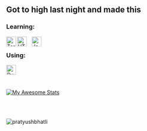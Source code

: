 ## Got to high last night and made this  <br />

### Learning:  

[<img align="left" alt="Terminal" width="26px" src="https://upload.wikimedia.org/wikipedia/commons/c/c3/Python-logo-notext.svg" />](#)
[<img align="left" alt="HTML5" width="26px" src="https://cdn.jsdelivr.net/gh/devicons/devicon/icons/html5/html5-original.svg" style="padding-right:10px;" />](#)
[<img align="left" alt="JavaScript" width="26px" src="https://cdn.jsdelivr.net/gh/devicons/devicon/icons/javascript/javascript-original.svg" style="padding-right:10px;" />](#)  

<br>

### Using:  
[<img align="left" alt="Pycharm" width="26px" src="https://cdn.jsdelivr.net/gh/devicons/devicon/icons/pycharm/pycharm-original.svg" />](#)

<br>
<br>
<br>

[![My Awesome Stats](https://awesome-github-stats.azurewebsites.net/user-stats/pratyushbhatli?cardType=github&theme=dark)](https://git.io/awesome-stats-card)

<br>
<br>
<p align="left"> <img src="https://komarev.com/ghpvc/?username=pratyushbhatli&label=Views&color=blue&style=plastic" alt="pratyushbhatli" /> </p>
